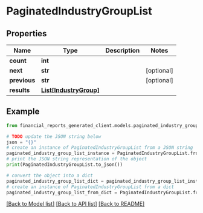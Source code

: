 # PaginatedIndustryGroupList


## Properties

Name | Type | Description | Notes
------------ | ------------- | ------------- | -------------
**count** | **int** |  | 
**next** | **str** |  | [optional] 
**previous** | **str** |  | [optional] 
**results** | [**List[IndustryGroup]**](IndustryGroup.md) |  | 

## Example

```python
from financial_reports_generated_client.models.paginated_industry_group_list import PaginatedIndustryGroupList

# TODO update the JSON string below
json = "{}"
# create an instance of PaginatedIndustryGroupList from a JSON string
paginated_industry_group_list_instance = PaginatedIndustryGroupList.from_json(json)
# print the JSON string representation of the object
print(PaginatedIndustryGroupList.to_json())

# convert the object into a dict
paginated_industry_group_list_dict = paginated_industry_group_list_instance.to_dict()
# create an instance of PaginatedIndustryGroupList from a dict
paginated_industry_group_list_from_dict = PaginatedIndustryGroupList.from_dict(paginated_industry_group_list_dict)
```
[[Back to Model list]](../README.md#documentation-for-models) [[Back to API list]](../README.md#documentation-for-api-endpoints) [[Back to README]](../README.md)


